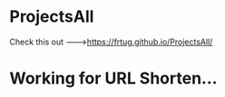 # ProjectsAll

Check  this out --->https://frtug.github.io/ProjectsAll/


# Working for URL Shorten...
